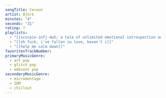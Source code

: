 ```yaml
---
songTitle: Cocoon
artist: Björk
minutes: "4"
seconds: "31"
rating: 7
playlists:
  - "[[scorpio-infj-4w5; a tale of unlimited emotional introspection and arcane bullshit]]"
  - "[[oh fuck, i've fallen in love, haven't i]]"
  - "[[help me calm down]]"
favoritesTrackNumber:
primaryMusicGenre:
  - art pop
  - glitch pop
  - ambient pop
secondaryMusicGenre:
  - micromontage
  - IDM
  - chillout
---
```

